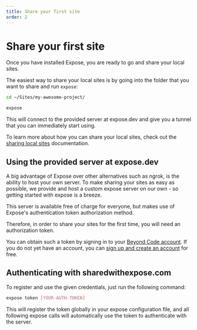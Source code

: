 ```yaml
---
title: Share your first site
order: 2
---
```


# Share your first site

Once you have installed Expose, you are ready to go and share your local sites.

The easiest way to share your local sites is by going into the folder that you want to share and run `expose`:

```bash
cd ~/Sites/my-awesome-project/

expose
```

This will connect to the provided server at expose.dev and give you a tunnel that you can immediately start using.

To learn more about how you can share your local sites, check out the [sharing local sites](/docs/expose/client/sharing) documentation.

## Using the provided server at expose.dev

A big advantage of Expose over other alternatives such as ngrok, is the ability to host your own server. To make sharing your sites as easy as possible, we provide and host a custom expose server on our own - so getting started with expose is a breeze.

This server is available free of charge for everyone, but makes use of Expose's authentication token authorization method.

Therefore, in order to share your sites for the first time, you will need an authorization token.

You can obtain such a token by signing in to your [Beyond Code account](https://beyondco.de/login). If you do not yet have an account, you can [sign up and create an account](https://beyondco.de/register) for free.

## Authenticating with sharedwithexpose.com

To register and use the given credentials, just run the following command:

```bash
expose token [YOUR-AUTH-TOKEN]
```

This will register the token globally in your expose configuration file, and all following expose calls will automatically use the token to authenticate with the server.

